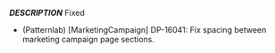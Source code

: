 ___DESCRIPTION___
Fixed
- (Patternlab) [MarketingCampaign] DP-16041: Fix spacing between marketing campaign page sections.
